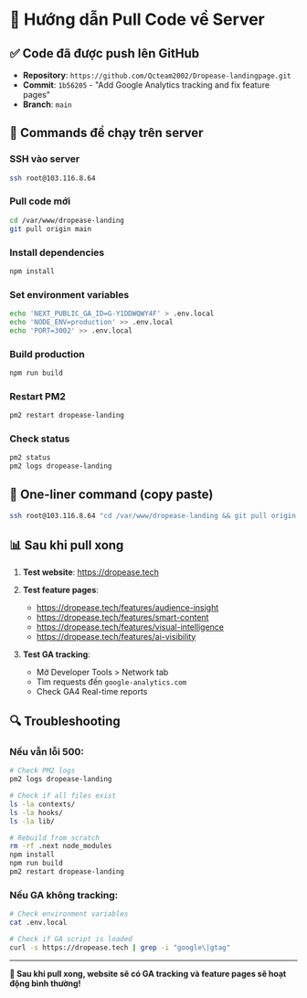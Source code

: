 # 🚀 Hướng dẫn Pull Code về Server

## ✅ Code đã được push lên GitHub
- **Repository**: `https://github.com/Qcteam2002/Dropease-landingpage.git`
- **Commit**: `1b56205` - "Add Google Analytics tracking and fix feature pages"
- **Branch**: `main`

## 🔧 Commands để chạy trên server

### SSH vào server
```bash
ssh root@103.116.8.64
```

### Pull code mới
```bash
cd /var/www/dropease-landing
git pull origin main
```

### Install dependencies
```bash
npm install
```

### Set environment variables
```bash
echo 'NEXT_PUBLIC_GA_ID=G-Y1DDWQWY4F' > .env.local
echo 'NODE_ENV=production' >> .env.local
echo 'PORT=3002' >> .env.local
```

### Build production
```bash
npm run build
```

### Restart PM2
```bash
pm2 restart dropease-landing
```

### Check status
```bash
pm2 status
pm2 logs dropease-landing
```

## 🎯 One-liner command (copy paste)

```bash
ssh root@103.116.8.64 "cd /var/www/dropease-landing && git pull origin main && npm install && echo 'NEXT_PUBLIC_GA_ID=G-Y1DDWQWY4F' > .env.local && echo 'NODE_ENV=production' >> .env.local && echo 'PORT=3002' >> .env.local && npm run build && pm2 restart dropease-landing && pm2 status"
```

## 📊 Sau khi pull xong

1. **Test website**: https://dropease.tech
2. **Test feature pages**:
   - https://dropease.tech/features/audience-insight
   - https://dropease.tech/features/smart-content
   - https://dropease.tech/features/visual-intelligence
   - https://dropease.tech/features/ai-visibility

3. **Test GA tracking**:
   - Mở Developer Tools > Network tab
   - Tìm requests đến `google-analytics.com`
   - Check GA4 Real-time reports

## 🔍 Troubleshooting

### Nếu vẫn lỗi 500:
```bash
# Check PM2 logs
pm2 logs dropease-landing

# Check if all files exist
ls -la contexts/
ls -la hooks/
ls -la lib/

# Rebuild from scratch
rm -rf .next node_modules
npm install
npm run build
pm2 restart dropease-landing
```

### Nếu GA không tracking:
```bash
# Check environment variables
cat .env.local

# Check if GA script is loaded
curl -s https://dropease.tech | grep -i "google\|gtag"
```

---
**🎉 Sau khi pull xong, website sẽ có GA tracking và feature pages sẽ hoạt động bình thường!**
